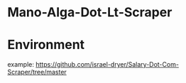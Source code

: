 # Mano-Alga-Dot-Lt-Scraper



# Environment

example: https://github.com/israel-dryer/Salary-Dot-Com-Scraper/tree/master